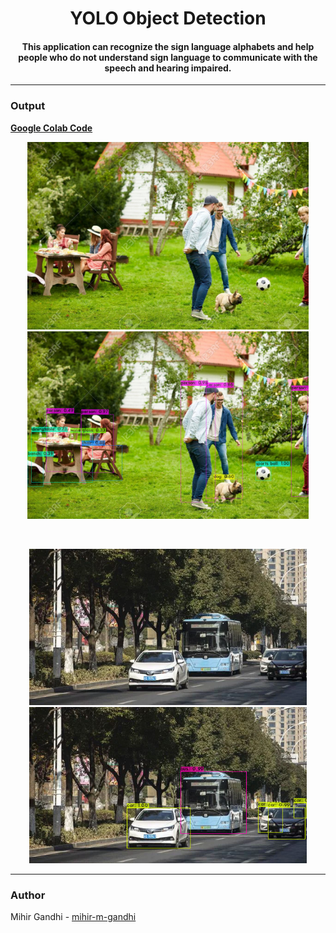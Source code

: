 <h1 align="center">YOLO Object Detection</h1>

<div align="center">
  
<h4>This application can recognize the sign language alphabets and help people who do not understand sign language to communicate with the speech and hearing impaired.</h4>
 
</div>

-----------------------------------------
### Output

[**Google Colab Code**](https://colab.research.google.com/drive/1EDJG3GIM8i-l_7-Y2g_YvR1nYmAn35sb?usp=sharing)

<p align="center">
    <img height=300px src="./images/test1.jpg">
    <img height=300px src="./images/output1.jpg">
</p>
<br>
<p align="center">
    <img height=250px src="./images/test2.jpg">
    <img height=250px src="./images/output2.jpg">
</p>

------------------------------------------
### Author

Mihir Gandhi - [mihir-m-gandhi](https://github.com/mihir-m-gandhi)
